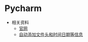 # Pycharm



* 相关资料
    * [官网](https://www.jetbrains.com/pycharm/)
    * [自动添加文件头和时间日期等信息](自动添加文件头和时间日期等信息.md)